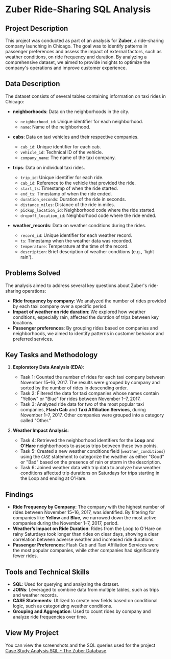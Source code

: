 # Zuber Ride-Sharing SQL Analysis

## Project Description
This project was conducted as part of an analysis for **Zuber**, a ride-sharing company launching in Chicago. The goal was to identify patterns in passenger preferences and assess the impact of external factors, such as weather conditions, on ride frequency and duration. By analyzing a comprehensive dataset, we aimed to provide insights to optimize the company's operations and improve customer experience.

## Data Description
The dataset consists of several tables containing information on taxi rides in Chicago:

- **neighborhoods**: Data on the neighborhoods in the city.
  - `neighborhood_id`: Unique identifier for each neighborhood.
  - `name`: Name of the neighborhood.

- **cabs**: Data on taxi vehicles and their respective companies.
  - `cab_id`: Unique identifier for each cab.
  - `vehicle_id`: Technical ID of the vehicle.
  - `company_name`: The name of the taxi company.

- **trips**: Data on individual taxi rides.
  - `trip_id`: Unique identifier for each ride.
  - `cab_id`: Reference to the vehicle that provided the ride.
  - `start_ts`: Timestamp of when the ride started.
  - `end_ts`: Timestamp of when the ride ended.
  - `duration_seconds`: Duration of the ride in seconds.
  - `distance_miles`: Distance of the ride in miles.
  - `pickup_location_id`: Neighborhood code where the ride started.
  - `dropoff_location_id`: Neighborhood code where the ride ended.

- **weather_records**: Data on weather conditions during the rides.
  - `record_id`: Unique identifier for each weather record.
  - `ts`: Timestamp when the weather data was recorded.
  - `temperature`: Temperature at the time of the record.
  - `description`: Brief description of weather conditions (e.g., 'light rain').

## Problems Solved
The analysis aimed to address several key questions about Zuber's ride-sharing operations:
- **Ride frequency by company**: We analyzed the number of rides provided by each taxi company over a specific period.
- **Impact of weather on ride duration**: We explored how weather conditions, especially rain, affected the duration of trips between key locations.
- **Passenger preferences**: By grouping rides based on companies and neighborhoods, we aimed to identify patterns in customer behavior and preferred services.

## Key Tasks and Methodology
1. **Exploratory Data Analysis (EDA)**:
   - Task 1: Counted the number of rides for each taxi company between November 15–16, 2017. The results were grouped by company and sorted by the number of rides in descending order.
   - Task 2: Filtered the data for taxi companies whose names contain "Yellow" or "Blue" for rides between November 1–7, 2017.
   - Task 3: Analyzed ride data for two of the most popular taxi companies, **Flash Cab** and **Taxi Affiliation Services**, during November 1–7, 2017. Other companies were grouped into a category called "Other."

2. **Weather Impact Analysis**:
   - Task 4: Retrieved the neighborhood identifiers for the **Loop** and **O'Hare** neighborhoods to assess trips between these two points.
   - Task 5: Created a new weather conditions field (`weather_conditions`) using the `CASE` statement to categorize the weather as either "Good" or "Bad" based on the presence of rain or storm in the description.
   - Task 6: Joined weather data with trip data to analyze how weather conditions affected trip durations on Saturdays for trips starting in the Loop and ending at O'Hare.

## Findings
- **Ride Frequency by Company**: The company with the highest number of rides between November 15–16, 2017, was identified. By filtering for companies like **Yellow** and **Blue**, we narrowed down the most active companies during the November 1–7, 2017, period.
- **Weather’s Impact on Ride Duration**: Rides from the Loop to O'Hare on rainy Saturdays took longer than rides on clear days, showing a clear correlation between adverse weather and increased ride durations.
- **Passenger Preferences**: Flash Cab and Taxi Affiliation Services were the most popular companies, while other companies had significantly fewer rides.

## Tools and Technical Skills
- **SQL**: Used for querying and analyzing the dataset.
- **JOINs**: Leveraged to combine data from multiple tables, such as trips and weather records.
- **CASE Statements**: Utilized to create new fields based on conditional logic, such as categorizing weather conditions.
- **Grouping and Aggregation**: Used to count rides by company and analyze ride frequencies over time.

## View My Project
You can view the screenshots and the SQL queries used for the project [Case Study Analysis SQL - The Zuber Database](https://docs.google.com/presentation/d/1BEpM2VFgCCkYwI12P7ozadsQQodZP7uzLpevDKLuNxY/edit?usp=sharing).
